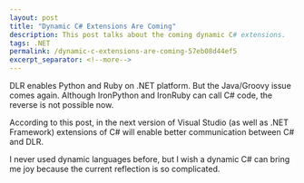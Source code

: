 ```yaml
---
layout: post
title: "Dynamic C# Extensions Are Coming"
description: This post talks about the coming dynamic C# extensions.
tags: .NET
permalink: /dynamic-c-extensions-are-coming-57eb08d44ef5
excerpt_separator: <!--more-->
---
```

DLR enables Python and Ruby on .NET platform. But the Java/Groovy issue comes again. Although IronPython and IronRuby can call C# code, the reverse is not possible now.

According to this post, in the next version of Visual Studio (as well as .NET Framework) extensions of C# will enable better communication between C# and DLR.

I never used dynamic languages before, but I wish a dynamic C# can bring me joy because the current reflection is so complicated.
<!--more-->
